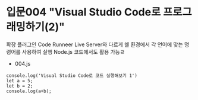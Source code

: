 # 입문004 "Visual Studio Code로 프로그래밍하기(2)"

확장 플러그인 Code Runneer
Live Server와 다르게 쉘 환경에서 각 언어에 맞는 명령어를 사용하여 실행
Node.js 코드에서도 활용 가능ㄹ

- 004.js
```
console.log('Visual Studio Code로 코드 실행해보기 1')
let a = 5;
let b = 2;
console.log(a+b);
```
